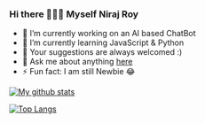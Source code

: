 ### Hi there 🙋🏻‍♂️ Myself Niraj Roy

- 🔭 I’m currently working on an AI based ChatBot
- 🌱 I’m currently learning JavaScript & Python
- 🥰 Your suggestions are always welcomed :)
- 💬 Ask me about anything [here](https://instagram.com/_oye_niraj)
- ⚡ Fun fact: I am still Newbie 😂

[![My github stats](https://github-readme-stats.vercel.app/api?username=Niraj-Roy&count_private=true&show_icons=true&theme=radical&hide_rank=false)](https://github.com/Niraj-Roy/github-readme-stats)

[![Top Langs](https://github-readme-stats.vercel.app/api/top-langs/?username=NIRAJ-ROY)](https://github.com/Niraj-Roy/github-readme-stats)
